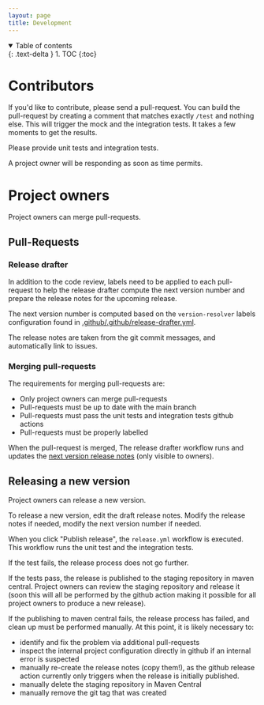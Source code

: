 ```yaml
---
layout: page
title: Development
---
```


<details open markdown="block">
  <summary>
    Table of contents
  </summary>
  {: .text-delta }
1. TOC
{:toc}
</details>

# Contributors

If you'd like to contribute, please send a pull-request.
You can build the pull-request by creating a comment that matches exactly `/test` and nothing else.
This will trigger the mock and the integration tests. It takes a few moments to get the results.

Please provide unit tests and integration tests.

A project owner will be responding as soon as time permits.

# Project owners

Project owners can merge pull-requests.

## Pull-Requests

### Release drafter

In addition to the code review,
labels need to be applied to each pull-request to help the release drafter compute the next version number
and prepare the release notes for the upcoming release.

The next version number is computed based on the `version-resolver` labels configuration found in
[.github/.github/release-drafter.yml](https://github.com/jrestclients/.github/blob/main/.github/release-drafter.yml).

The release notes are taken from the git commit messages, and automatically link to issues.

### Merging pull-requests

The requirements for merging pull-requests are:

* Only project owners can merge pull-requests
* Pull-requests must be up to date with the main branch
* Pull-requests must pass the unit tests and integration tests github actions
* Pull-requests must be properly labelled

When the pull-request is merged, 
The release drafter workflow runs and updates the [next version release notes](https://github.com/jrestclients/jenkins-rest/releases) (only visible to owners).

## Releasing a new version

Project owners can release a new version.

To release a new version, edit the draft release notes.
Modify the release notes if needed, modify the next version number if needed.

When you click "Publish release", the `release.yml` workflow is executed.
This workflow runs the unit test and the integration tests.

If the test fails, the release process does not go further.

If the tests pass, the release is published to the staging repository in maven central.
Project owners can review the staging repository and release it 
(soon this will all be performed by the github action making it possible for all project owners to produce a new release).

If the publishing to maven central fails, the release process has failed, and clean up must be performed manually.
At this point, it is likely necessary to:

* identify and fix the problem via additional pull-requests
* inspect the internal project configuration directly in github if an internal error is suspected
* manually re-create the release notes (copy them!), as the github release action currently only triggers when the release is initially published.
* manually delete the staging repository in Maven Central
* manually remove the git tag that was created

